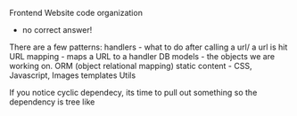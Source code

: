Frontend Website code organization
- no correct answer!

There are a few patterns:
handlers - what to do after calling a url/ a url is hit
URL mapping - maps a URL to a handler
DB models - the objects we are working on. ORM (object relational mapping)
static content - CSS, Javascript, Images
templates
Utils

If you notice cyclic dependecy, its time to pull out something so the dependency is tree like